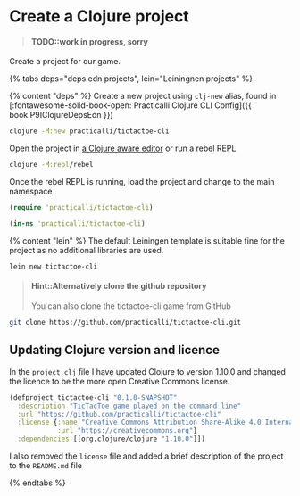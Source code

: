 # Create a Clojure project
> #### TODO::work in progress, sorry

Create a project for our game.

{% tabs deps="deps.edn projects", lein="Leiningnen projects" %}

{% content "deps" %}
Create a new project using `clj-new` alias, found in [:fontawesome-solid-book-open: Practicalli Clojure CLI Config]({{ book.P9IClojureDepsEdn }})

```bash
clojure -M:new practicalli/tictactoe-cli
```

Open the project in [a Clojure aware editor](/clojure-editors/) or run a rebel REPL

```bash
clojure -M:repl/rebel
```

Once the rebel REPL is running, load the project and change to the main namespace

```clojure
(require 'practicalli/tictactoe-cli)

(in-ns 'practicalli/tictactoe-cli)
```


{% content "lein" %}
The default Leiningen template is suitable fine for the project as no additional libraries are used.

```
lein new tictactoe-cli
```

> #### Hint::Alternatively clone the github repository
> You can also clone the tictactoe-cli game from GitHub
```bash
git clone https://github.com/practicalli/tictactoe-cli.git
```

## Updating Clojure version and licence

In the `project.clj` file I have updated Clojure to version 1.10.0 and changed the licence to be the more open Creative Commons license.

```clojure
(defproject tictactoe-cli "0.1.0-SNAPSHOT"
  :description "TicTacToe game played on the command line"
  :url "https://github.com/practicalli/tictactoe-cli"
  :license {:name "Creative Commons Attribution Share-Alike 4.0 International"
            :url "https://creativecommons.org"}
  :dependencies [[org.clojure/clojure "1.10.0"]])
```

I also removed the `license` file and added a brief description of the project to the `README.md` file

{% endtabs %}
